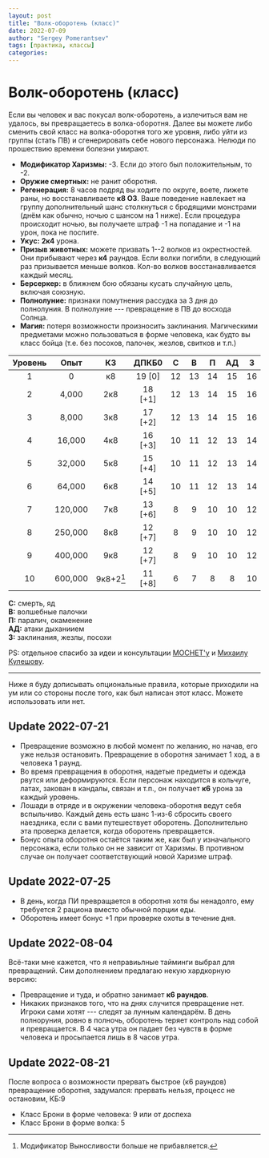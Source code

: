```yaml
---
layout: post
title: "Волк-оборотень (класс)"
date: 2022-07-09
author: "Sergey Pomerantsev"
tags: [практика, классы]
categories:
---
```


# Волк-оборотень (класс)

Если вы человек и вас покусал волк-оборотень, а излечиться вам не удалось, вы превращаетесь в волка-оборотня. Далее вы можете либо сменить свой класс на волка-оборотня того же уровня, либо уйти из группы (стать ПВ) и сгенерировать себе нового персонажа. Нелюди по прошествию времени болезни умирают.

- **Модификатор Харизмы:** -3. Если до этого был положительным, то -2.
- **Оружие смертных:** не ранит оборотня.
- **Регенерация:** 8 часов подряд вы ходите по округе, воете, лижете раны, но восстанавливаете **к8 ОЗ**. Ваше поведение навлекает на группу дополнительный шанс столкнуться с бродящими монстрами (днём как обычно, ночью с шансом на 1 ниже). Если процедура происходит ночью, вы получаете штраф -1 на попадание и -1 на урон, пока не поспите.
- **Укус:** **2к4** урона.
- **Призыв животных:** можете призвать 1--2 волков из окрестностей. Они прибывают через **к4** раундов. Если волки погибли, в следующий раз призывается меньше волков. Кол-во волков восстанавливается каждый месяц.
- **Берсеркер:** в ближнем бою обязаны кусать случайную цель, включая союзную.
- **Полнолуние:** признаки помутнения рассудка за 3 дня до полнолуния. В полнолуние --- превращение в ПВ до восхода Солнца.
- **Магия:** потеря возможности произносить заклинания. Магическими предметами можно пользоваться в форме человека, как будто вы класс бойца (т.е. без посохов, палочек, жезлов, свитков и т.п.)

| Уровень |   Опыт  |     КЗ     |  ДПКБ0  |  С |  В |  П | АД |  З |
|:-------:|:-------:|:----------:|:-------:|:--:|:--:|:--:|:--:|:--:|
|    1    |    0    |     к8     |  19 [0] | 12 | 13 | 14 | 15 | 16 |
|    2    |  4,000  |     2к8    | 18 [+1] | 12 | 13 | 14 | 15 | 16 |
|    3    |  8,000  |     3к8    | 17 [+2] | 12 | 13 | 14 | 15 | 16 |
|    4    |  16,000 |     4к8    | 16 [+3] | 10 | 11 | 12 | 13 | 14 |
|    5    |  32,000 |     5к8    | 15 [+4] | 10 | 11 | 12 | 13 | 14 |
|    6    |  64,000 |     6к8    | 14 [+5] | 10 | 11 | 12 | 13 | 14 |
|    7    | 120,000 |     7к8    | 13 [+6] |  8 |  9 | 10 | 10 | 12 |
|    8    | 250,000 |     8к8    | 12 [+7] |  8 |  9 | 10 | 10 | 12 |
|    9    | 400,000 |     9к8    | 12 [+7] |  8 |  9 | 10 | 10 | 12 |
|    10   | 600,000 | 9к8+2[^1] | 11 [+8] |  6 |  7 |  8 |  8 | 10 |

**С:** смерть, яд  
**В:** волшебные палочки  
**П:** паралич, окаменение  
**АД:** атаки дыханиием  
**З:** заклинания, жезлы, посохи

[^1]: Модификатор Выносливости больше не прибавляется.

PS: отдельное спасибо за идеи и консультации [MOCHET'у](https://vk.com/kapmakonv) и [Михаилу Кулешову](https://vk.com/public69115050).

---

Ниже я буду дописывать опциональные правила, которые приходили на ум или со стороны после того, как был написан этот класс. Можете использовать или нет.

## Update 2022-07-21

- Превращение возможно в любой момент по желанию, но начав, его уже нельзя остановить. Превращение в оборотня занимает 1 ход, а в человека 1 раунд.
- Во время превращения в оборотня, надетые предметы и одежда рвутся или деформируются. Если персонаж находится в кольчуге, латах, закован в кандалы, связан и т.п., он получает **к6** урона за каждый уровень.
- Лошади в отряде и в окружении человека-оборотня ведут себя вспыльчиво. Каждый день есть шанс 1-из-6 сбросить своего наездника, если с вами путешествует оборотень. Дополнительно эта проверка делается, когда оборотень превращается.
- Бонус опыта оборотня остаётся таким же, как был у изначального персонажа, если только он не зависит от Харизмы. В противном случае он получает соответствующий новой Харизме штраф.

## Update 2022-07-25

- В день, когда ПИ превращается в оборотня хотя бы ненадолго, ему требуется 2 рациона вместо обычной порции еды.
- Оборотень имеет бонус +1 при проверке охоты в течение дня.

## Update 2022-08-04

Всё-таки мне кажется, что я неправиьлные тайминги выбрал для превращений. Сим дополнением предлагаю некую хардкорную версию:

- Превращение и туда, и обратно занимает **к6 раундов**.
- Никаких признаков того, что на днях случится превращение нет. Игроки сами хотят --- следят за лунным календарём. В день полноруния, ровно в полночь, оборотень теряет контроль над собой и превращается. В 4 часа утра он падает без чувств в форме человека и просыпается лишь в 8 часов утра.

## Update 2022-08-21

После вопроса о возможности прервать быстрое (к6 раундов) превращение оборотня, задумался: прервать нельзя, процесс не остановим, КБ:9


- Класс Брони в форме человека: 9 или от доспеха
- Класс Брони в форме волка: 5
